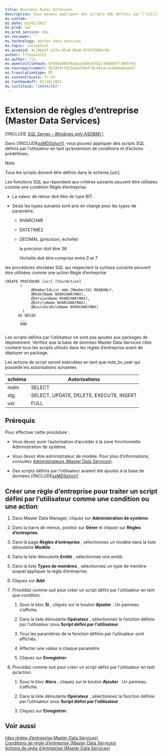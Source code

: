 ```yaml
---
title: Business Rules Extension
description: Vous pouvez appliquer des scripts SQL définis par l’utilisateur en tant qu’extension de conditions et d’actions de règle d’entreprise prédéfinies dans Master Data Services.
ms.custom: ''
ms.date: 03/01/2017
ms.prod: sql
ms.prod_service: mds
ms.reviewer: ''
ms.technology: master-data-services
ms.topic: conceptual
ms.assetid: 4c18be5f-a3fa-45a8-9be6-0f45f58bbc9e
author: lrtoyou1223
ms.author: lle
ms.openlocfilehash: 0f99b4496f8abaae384c67d2c7849687f7045744
ms.sourcegitcommit: 917df4ffd22e4a229af7dc481dcce3ebba0aa4d7
ms.translationtype: MT
ms.contentlocale: fr-FR
ms.lasthandoff: 02/10/2021
ms.locfileid: "100341502"
---
```

# <a name="business-rules-extension-master-data-services"></a>Extension de règles d’entreprise (Master Data Services)

[!INCLUDE [SQL Server - Windows only ASDBMI  ](../includes/applies-to-version/sql-windows-only-asdbmi.md)]

  Dans [!INCLUDE[ssMDSshort](../includes/ssmdsshort-md.md)], vous pouvez appliquer des scripts SQL définis par l’utilisateur en tant qu’extension de conditions et d’actions prédéfinies.  
  
> [!NOTE]  
>  Tous les scripts doivent être définis dans le schéma [usr].  
  
 Les fonctions SQL qui répondent aux critères suivants peuvent être utilisées comme une condition Règle d’entreprise.  
  
-   La valeur de retour doit être de type BIT.  
  
-   Seuls les types suivants sont pris en charge pour les types de paramètre.  
  
    -   NVARCHAR  
  
    -   DATETIME2  
  
    -   DECIMAL (précision, échelle)  
  
         la précision doit être 38  
  
         l’échelle doit être comprise entre 0 et 7  
  
 les procédures stockées SQL qui respectent la syntaxe suivante peuvent être utilisées comme une action Règle d’entreprise  
  
```  
CREATE PROCEDURE [usr].[YourAction]  
       (         
            @MemberIdList mdm.[MemberId] READONLY,  
            @ModelName NVARCHAR(MAX),  
            @VersionName NVARCHAR(MAX),  
            @EntityName NVARCHAR(MAX),  
            @BusinessRuleName NVARCHAR(MAX)  
        )    
      AS BEGIN    
       ...     
       END  
  
```  
  
 Les scripts définis par l’utilisateur ne sont pas ajoutés aux packages de déploiement. Vérifiez que la base de données Master Data Services cible contient tous les scripts utilisés dans les règles d’entreprise avant de déployer un package.  
  
 Les actions de script seront exécutées en tant que mds_br_user qui possède les autorisations suivantes  
  
|schéma|Autorisations|  
|-|-|  
|mdm|SELECT|  
|stg.|SELECT, UPDATE, DELETE, EXECUTE, INSERT|  
|usr|FULL|  
  
## <a name="prerequisites"></a>Prérequis  
 Pour effectuer cette procédure :  
  
-   Vous devez avoir l’autorisation d’accéder à la zone fonctionnelle Administration de système.  
  
-   Vous devez être administrateur de modèle. Pour plus d’informations, consultez [Administrateurs &#40;Master Data Services&#41;](../master-data-services/administrators-master-data-services.md).  
  
-   Des scripts définis par l’utilisateur avaient été ajoutés à la base de données [!INCLUDE[ssMDSshort](../includes/ssmdsshort-md.md)] .  
  
## <a name="create-a-business-rule-to-take-a-user-defined-script-as-a-condition-or-as-an-action"></a>Créer une règle d’entreprise pour traiter un script défini par l’utilisateur comme une condition ou une action  
  
1.  Dans Master Data Manager, cliquez sur **Administration de système**.  
  
2.  Dans la barre de menus, pointez sur **Gérer** et cliquez sur **Règles d’entreprise**.  
  
3.  Dans la page **Règles d’entreprise** , sélectionnez un modèle dans la liste déroulante **Modèle** .  
  
4.  Dans la liste déroulante **Entité** , sélectionnez une entité.  
  
5.  Dans la liste **Types de membres** , sélectionnez un type de membre auquel appliquer la règle d’entreprise.  
  
6.  Cliquez sur **Add**.  
  
7.  Procédez comme suit pour créer un script défini par l’utilisateur en tant que condition.  
  
    1.  Sous le bloc **Si** , cliquez sur le bouton **Ajouter** . Un panneau s’affiche.  
  
    2.  Dans la liste déroulante **Opérateur** , sélectionnez la fonction définie par l’utilisateur sous **Script défini par l’utilisateur** .  
  
    3.  Tous les paramètres de la fonction définie par l’utilisateur sont affichés.  
  
    4.  Affecter une valeur à chaque paramètre  
  
    5.  Cliquez sur **Enregistrer**.  
  
8.  Procédez comme suit pour créer un script défini par l’utilisateur en tant qu’action.  
  
    1.  Sous le bloc **Alors** , cliquez sur le bouton **Ajouter** . Un panneau s’affiche.  
  
    2.  Dans la liste déroulante **Opérateur** , sélectionnez la fonction définie par l’utilisateur sous **Script défini par l’utilisateur** .  
  
    3.  Cliquez sur **Enregistrer**.  
  
## <a name="see-also"></a>Voir aussi  
 [&#40;des règles d’entreprise Master Data Services&#41;](../master-data-services/business-rules-master-data-services.md)   
 [Conditions de règle d’entreprise &#40;Master Data Services&#41;](../master-data-services/business-rule-conditions-master-data-services.md)   
 [Actions de règle d’entreprise &#40;Master Data Services&#41;](../master-data-services/business-rule-actions-master-data-services.md)  
  
  

